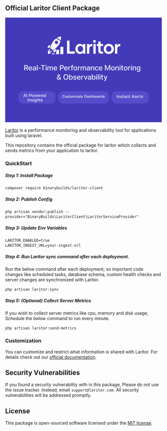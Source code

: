 Official Laritor Client Package
------------------------------------------------
![Laritor Image](/art/laritor-og.png "Laritor Image")

[Laritor](https://laritor.com) is a performance monitoring and observability tool for applications built using laravel. 

This repository contains the official package for laritor which collects and sends metrics from your application to laritor.

### QuickStart

##### Step 1: Install Package
```
composer require binarybuilds/laritor-client
```
##### Step 2: Publish Config
```
php artisan vendor:publish --provider="BinaryBuilds\LaritorClient\LaritorServiceProvider"
```
##### Step 3: Update Env Variables
```
LARITOR_ENABLED=true
LARITOR_INGEST_URL=your-ingest-url
```
##### Step 4: Run Laritor sync command after each deployment.

Run the below command after each deployment; so important code changes like scheduled tasks, database schema, 
custom health checks and server changes are synchronized with Laritor.
```
php artisan laritor:sync
```
##### Step 5: (Optional) Collect Server Metrics

If you wish to collect server metrics like cpu, memory and disk usage, Schedule the below command to run every minute.
```
php artisan laritor:send-metrics
```

### Customization

You can customize and restrict what information is shared with Laritor. For details check out
our [official documentation](https://docs.laritor.com).

## Security Vulnerabilities

If you found a security vulnerability with in this package, Please do not use the issue tracker. Instead, 
email  `support@laritor.com`. All security vulnerabilities will be addressed promptly.

## License

This package is open-sourced software licensed under the [MIT license](LICENSE.md).
